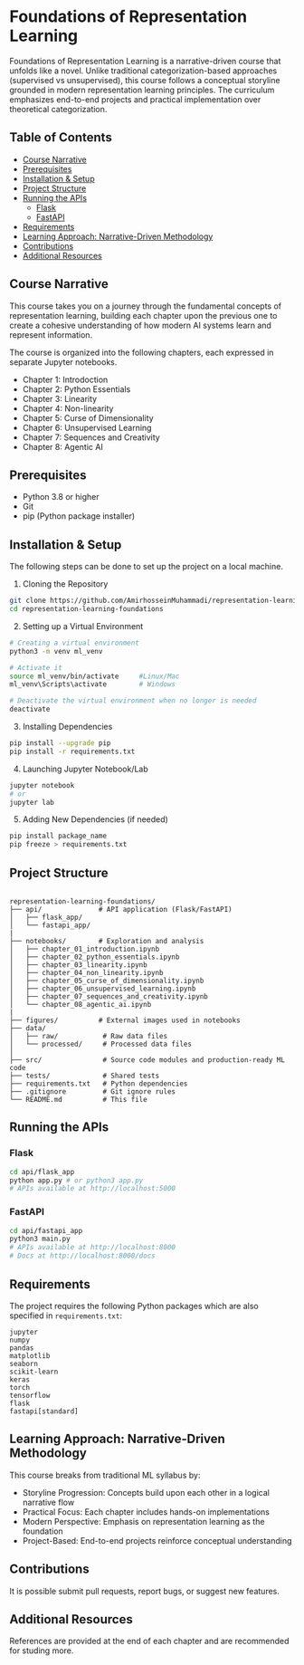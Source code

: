 # Foundations of Representation Learning
Foundations of Representation Learning is a narrative-driven course that unfolds like a novel. Unlike traditional categorization-based approaches (supervised vs unsupervised), this course follows a conceptual storyline grounded in modern representation learning principles. The curriculum emphasizes end-to-end projects and practical implementation over theoretical categorization.

## Table of Contents

- [Course Narrative](#course-narrative)
- [Prerequisites](#prerequisites)
- [Installation & Setup](#installation--setup)
- [Project Structure](#project-structure)
- [Running the APIs](#running-the-apis)
  - [Flask](#flask)
  - [FastAPI](#fastapi)
- [Requirements](#requirements)
- [Learning Approach: Narrative-Driven Methodology](#learning-approach-narrative-driven-methodology)
- [Contributions](#contributions)
- [Additional Resources](#additional-resources)

## Course Narrative
This course takes you on a journey through the fundamental concepts of representation learning, building each chapter upon the previous one to create a cohesive understanding of how modern AI systems learn and represent information.

The course is organized into the following chapters, each expressed in separate Jupyter notebooks.
- Chapter 1: Introdoction
- Chapter 2: Python Essentials
- Chapter 3: Linearity
- Chapter 4: Non-linearity
- Chapter 5: Curse of Dimensionality
- Chapter 6: Unsupervised Learning
- Chapter 7: Sequences and Creativity
- Chapter 8: Agentic AI

## Prerequisites
- Python 3.8 or higher
- Git
- pip (Python package installer)

## Installation & Setup
The following steps can be done to set up the project on a local machine.

1. Cloning the Repository
```bash
git clone https://github.com/AmirhosseinMuhammadi/representation-learning-foundations.git
cd representation-learning-foundations
```

2. Setting up a Virtual Environment
```bash
# Creating a virtual environment
python3 -m venv ml_venv

# Activate it
source ml_venv/bin/activate     #Linux/Mac
ml_venv\Scripts\activate        # Windows

# Deactivate the virtual environment when no longer is needed
deactivate
```

3. Installing Dependencies
```bash
pip install --upgrade pip
pip install -r requirements.txt
```

4. Launching Jupyter Notebook/Lab
```bash
jupyter notebook
# or
jupyter lab
```

5. Adding New Dependencies (if needed)
```bash
pip install package_name
pip freeze > requirements.txt
```

## Project Structure
```text

representation-learning-foundations/
├── api/              # API application (Flask/FastAPI)
│   ├── flask_app/
│   └── fastapi_app/
|
├── notebooks/        # Exploration and analysis
│   ├── chapter_01_introduction.ipynb
│   ├── chapter_02_python_essentials.ipynb
│   ├── chapter_03_linearity.ipynb
│   ├── chapter_04_non_linearity.ipynb
│   ├── chapter_05_curse_of_dimensionality.ipynb
│   ├── chapter_06_unsupervised_learning.ipynb
│   ├── chapter_07_sequences_and_creativity.ipynb
│   └── chapter_08_agentic_ai.ipynb
|
├── figures/          # External images used in notebooks
├── data/
│   ├── raw/           # Raw data files
│   └── processed/     # Processed data files
│
├── src/               # Source code modules and production-ready ML code
├── tests/             # Shared tests
├── requirements.txt   # Python dependencies
├── .gitignore         # Git ignore rules
└── README.md          # This file
```

## Running the APIs

### Flask
```bash
cd api/flask_app
python app.py # or python3 app.py
# APIs available at http://localhost:5000
```

### FastAPI
```bash
cd api/fastapi_app  
python3 main.py
# APIs available at http://localhost:8000
# Docs at http://localhost:8000/docs
```

## Requirements
The project requires the following Python packages which are also specified in `requirements.txt`:
```text
jupyter
numpy
pandas
matplotlib
seaborn
scikit-learn
keras
torch
tensorflow
flask
fastapi[standard]
```

## Learning Approach: Narrative-Driven Methodology
This course breaks from traditional ML syllabus by:

- Storyline Progression: Concepts build upon each other in a logical narrative flow
- Practical Focus: Each chapter includes hands-on implementations
- Modern Perspective: Emphasis on representation learning as the foundation
- Project-Based: End-to-end projects reinforce conceptual understanding

## Contributions
It is possible submit pull requests, report bugs, or suggest new features.

## Additional Resources
References are provided at the end of each chapter and are recommended for studing more.
